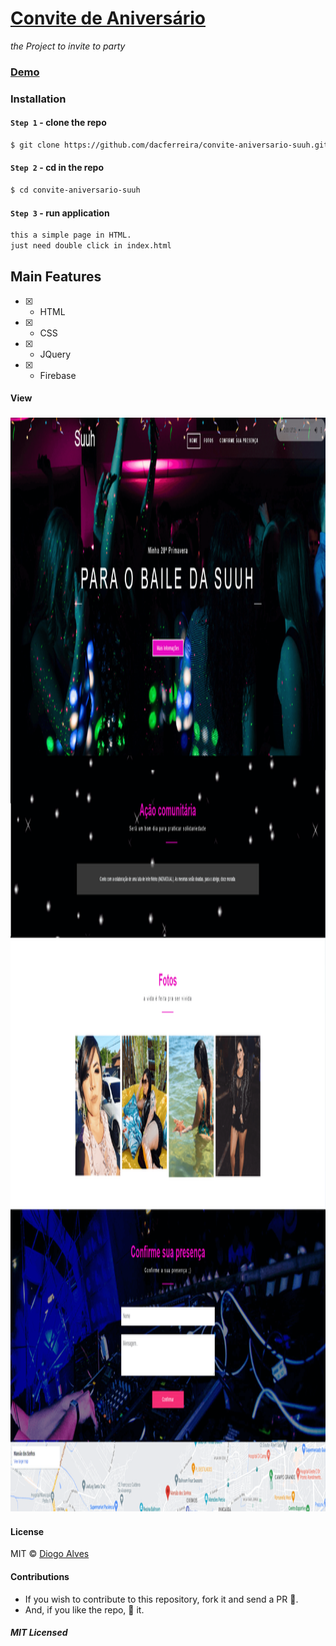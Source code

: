 # [Convite de Aniversário](https://aniversario-suuh.web.app/login)

*the Project to invite to party*

### [Demo](https://aniversario-suuh.web.app/login)

### Installation

#### `Step 1` - clone the repo

```bash
$ git clone https://github.com/dacferreira/convite-aniversario-suuh.git
```

#### `Step 2` - cd in the repo

```bash
$ cd convite-aniversario-suuh

```

#### `Step 3` - run application

```bash
this a simple page in HTML.
just need double click in index.html
```

## Main Features

- [x] - HTML

- [x] - CSS

- [x] - JQuery

- [x] - Firebase

#### View
### <p align="center"><img width="800px" height="1750px" src="https://github.com/dacferreira/convite-aniversario-suuh/blob/main/images/imagem_site.png?raw=true"></p>

#### License

MIT © [Diogo Alves](https://github.com/dacferreira)

#### Contributions

- If you wish to contribute to this repository, fork it and send a PR 😬.
- And, if you like the repo, 🌟 it.

##### MIT Licensed
